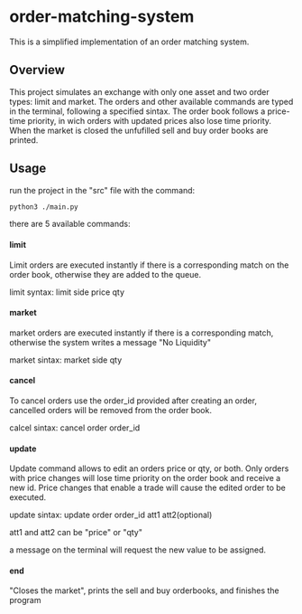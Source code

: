 # order-matching-system

This is a simplified implementation of an order matching system.

## Overview

This project simulates an exchange with only one asset and two order types: limit and market. The orders and other available commands are typed in the terminal, following a specified sintax. The order book follows a price-time priority, in wich orders with updated prices also lose time priority. When the market is closed the unfufilled sell and buy order books are printed.

## Usage

run the project in the "src" file with the command:

```bash
python3 ./main.py
```

there are 5 available commands:

#### limit
Limit orders are executed instantly if there is a corresponding match on the order book, otherwise they are added to the queue.

limit syntax: limit side price qty

#### market
market orders are executed instantly if there is a corresponding match, otherwise the system writes a message "No Liquidity"

market sintax: market side qty

#### cancel

To cancel orders use the order_id provided after creating an order, cancelled orders will be removed from the order book.

calcel sintax: cancel order order_id

#### update

Update command allows to edit an orders price or qty, or both. Only orders with price changes will lose time priority on the order book and receive a new id. Price changes that enable a trade will cause the edited order to be executed.

update sintax: update order order_id att1 att2(optional)

att1 and att2 can be "price" or "qty"

a message on the terminal will request the new value to be assigned.

#### end
 "Closes the market", prints the sell and buy orderbooks, and finishes the program